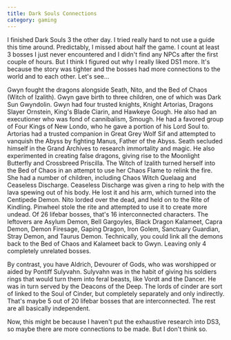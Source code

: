 ```yaml
---
title: Dark Souls Connections
category: gaming
---
```

I finished Dark Souls 3 the other day. I tried really hard to not use a guide this time around. Predictably, I missed about half the game. I count at least 3 bosses I just never encountered and I didn't find any NPCs after the first couple of hours. But I think I figured out why I really liked DS1 more. It's because the story was tighter and the bosses had more connections to the world and to each other. Let's see...

Gwyn fought the dragons alongside Seath, Nito, and the Bed of Chaos (Witch of Izalith). Gwyn gave birth to three children, one of which was Dark Sun Gwyndolin. Gwyn had four trusted knights, Knight Artorias, Dragons Slayer Ornstein, King's Blade Ciarin, and Hawkeye Gough. He also had an executioner who was fond of cannibalism, Smough. He had a favored group of Four Kings of New Londo, who he gave a portion of his Lord Soul to. Artorias had a trusted companion in Great Grey Wolf Sif and attempted to vanquish the Abyss by fighting Manus, Father of the Abyss. Seath secluded himself in the Grand Archives to research immortality and magic. He also experimented in creating false dragons, giving rise to the Moonlight Butterfly and Crossbreed Priscilla. The Witch of Izalith turned herself into the Bed of Chaos in an attempt to use her Chaos Flame to relink the fire. She had a number of children, including Chaos Witch Quelaag and Ceaseless Discharge. Ceaseless Discharge was given a ring to help with the lava spewing out of his body. He lost it and his arm, which turned into the Centipede Demon. Nito lorded over the dead, and held on to the Rite of Kindling. Pinwheel stole the rite and attempted to use it to create more undead. Of 26 lifebar bosses, that's 16 interconnected characters. The leftovers are Asylum Demon, Bell Gargoyles, Black Dragon Kalameet, Capra Demon, Demon Firesage, Gaping Dragon, Iron Golem, Sanctuary Guardian, Stray Demon, and Taurus Demon. Technically, you could link all the demons back to the Bed of Chaos and Kalameet back to Gwyn. Leaving only 4 completely unrelated bosses.

By contrast, you have Aldrich, Devourer of Gods, who was worshipped or aided by Pontiff Sulyvahn. Sulyvahn was in the habit of giving his soldiers rings that would turn them into feral beasts, like Vordt and the Dancer. He was in turn served by the Deacons of the Deep. The lords of cinder are sort of linked to the Soul of Cinder, but completely separately and only indirectly. That's maybe 5 out of 20 lifebar bosses that are interconnected. The rest are all basically independent.

Now, this might be because I haven't put the exhaustive research into DS3, so maybe there are more connections to be made. But I don't think so.